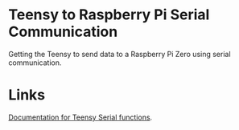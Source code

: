 # Teensy to Raspberry Pi Serial Communication
Getting the Teensy to send data to a Raspberry Pi Zero using serial communication.

# Links
[Documentation for Teensy Serial functions](https://www.pjrc.com/teensy/td_uart.html).